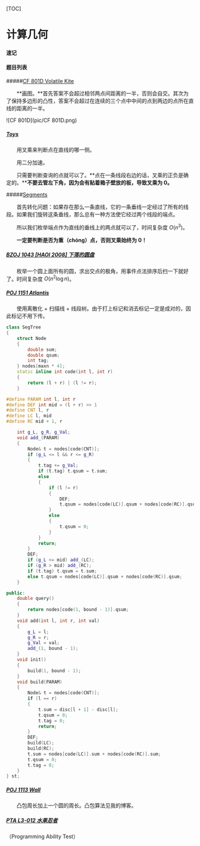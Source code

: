 [TOC]

# 计算几何

#### 速记



#### 题目列表

#####[CF 801D Volatile Kite](https://cn.vjudge.net/problem/CodeForces-801D)

&emsp;&emsp;**画图。**首先答案不会超过相邻两点间距离的一半，否则会自交。其次为了保持多边形的凸性，答案不会超过在连续的三个点中中间的点到两边的点所在直线的距离的一半。

![CF 801D](pic/CF 801D.png)

##### [Toys](http://cqsyz.openjudge.cn/jisuanjihe/03/)

&emsp;&emsp;用叉乘来判断点在直线的哪一侧。

&emsp;&emsp;用二分加速。

&emsp;&emsp;只需要判断查询的点就可以了。**点在一条线段右边的话，叉乘的正负是确定的。****不要去管左下角，因为会有贴着箱子壁放的板，导致叉乘为 0。**

#####[Segments](http://cqsyz.openjudge.cn/jisuanjihe/05/)

&emsp;&emsp;首先转化问题：如果存在那么一条直线，它的一条垂线一定经过了所有的线段。如果我们旋转这条垂线，那么总有一种方法使它经过两个线段的端点。

&emsp;&emsp;所以我们枚举端点作为直线的垂线上的两点就可以了，时间复杂度 $O(n^3)$。

&emsp;&emsp;**一定要判断是否为重（chóng）点，否则叉乘始终为 0！**

##### [BZOJ 1043 [HAOI 2008] 下落的圆盘](http://www.lydsy.com/JudgeOnline/problem.php?id=1043)

&emsp;&emsp;枚举一个圆上面所有的圆，求出交点的极角，用事件点法排序后扫一下就好了。时间复杂度 $O(n^2 \log n)$。

##### [POJ 1151 Atlantis](http://poj.org/problem?id=1151)

&emsp;&emsp;使用离散化 + 扫描线 + 线段树。由于打上标记和消去标记一定是成对的，因此标记不用下传。

```c++
class SegTree
{
	struct Node
	{
		double sum;
		double qsum;
		int tag;
	} nodes[maxn * 4];
	static inline int code(int l, int r)
	{
		return (l + r) | (l != r);
	}

#define PARAM int l, int r
#define DEF int mid = (l + r) >> 1
#define CNT l, r
#define LC l, mid
#define RC mid + 1, r

	int g_L, g_R, g_Val;
	void add_(PARAM)
	{
		Node& t = nodes[code(CNT)];
		if (g_L <= l && r <= g_R)
		{
			t.tag += g_Val;
			if (t.tag) t.qsum = t.sum;
			else
			{
				if (l != r)
				{
					DEF;
					t.qsum = nodes[code(LC)].qsum + nodes[code(RC)].qsum;
				}
				else
				{
					t.qsum = 0;
				}
			}
			return;
		}
		DEF;
		if (g_L <= mid) add_(LC);
		if (g_R > mid) add_(RC);
		if (t.tag) t.qsum = t.sum;
		else t.qsum = nodes[code(LC)].qsum + nodes[code(RC)].qsum;
	}

public:
	double query()
	{
		return nodes[code(1, bound - 1)].qsum;
	}
	void add(int l, int r, int val)
	{
		g_L = l;
		g_R = r;
		g_Val = val;
		add_(1, bound - 1);
	}
	void init()
	{
		build(1, bound - 1);
	}
	void build(PARAM)
	{
		Node& t = nodes[code(CNT)];
		if (l == r)
		{
			t.sum = disc[l + 1] - disc[l];
			t.qsum = 0;
			t.tag = 0;
			return;
		}
		DEF;
		build(LC);
		build(RC);
		t.sum = nodes[code(LC)].sum + nodes[code(RC)].sum;
		t.qsum = 0;
		t.tag = 0;
	}
} st;
```

##### [POJ 1113 Wall](http://poj.org/problem?id=1113)

&emsp;&emsp;凸包周长加上一个圆的周长。凸包算法见我的博客。

##### [PTA L3-012 水果忍者](https://www.patest.cn/contests/gplt/L3-012)

（Programming Ability Test）